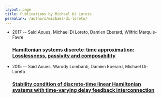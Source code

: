 ```yaml
---
layout: page
title: Publications by Michael Di Loreto
permalink: /authors/michael-di-loreto/
---
```


<ul class="post-list">
<li><span class='post-meta'>2017 -- Said Aoues, Michael Di Loreto, Damien Eberard, Wilfrid Marquis-Favre</span><h3><a class='post-link' href='../../hamiltonian-systems-discrete-time-approximation-losslessness-passivity-and-composability'>Hamiltonian systems discrete-time approximation: Losslessness, passivity and composability</a></h3></li>
<li><span class='post-meta'>2015 -- Said Aoues, Warody Lombardi, Damien Eberard, Michael Di-Loreto</span><h3><a class='post-link' href='../../stability-condition-of-discrete-time-linear-hamiltonian-systems-with-time-varying-delay-feedback-interconnection'>Stability condition of discrete-time linear Hamiltonian systems with time-varying delay feedback interconnection</a></h3></li>

</ul>

